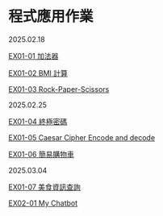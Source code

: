 # 程式應用作業

2025.02.18

[EX01-01 加法器](EX01_01_加法器.ipynb)

[EX01-02 BMI 計算](EX01_02_BMI_計算.ipynb)

[EX01-03 Rock-Paper-Scissors](EX01_03_Rock_Paper_Scissors.ipynb)

2025.02.25

[EX01-04 終極密碼](EX01_04_終極密碼.ipynb)

[EX01-05 Caesar Cipher Encode and decode](EX01_05_Caesar_Cipher_Encode_and_decode.ipynb)

[EX01-06 簡易購物車](EX01_06_簡易購物車.ipynb)

2025.03.04

[EX01-07 美食資訊查詢](EX01_07_美食資訊查詢.ipynb)

[EX02-01 My Chatbot](EX02_01_My_Chatbot.ipynb)
